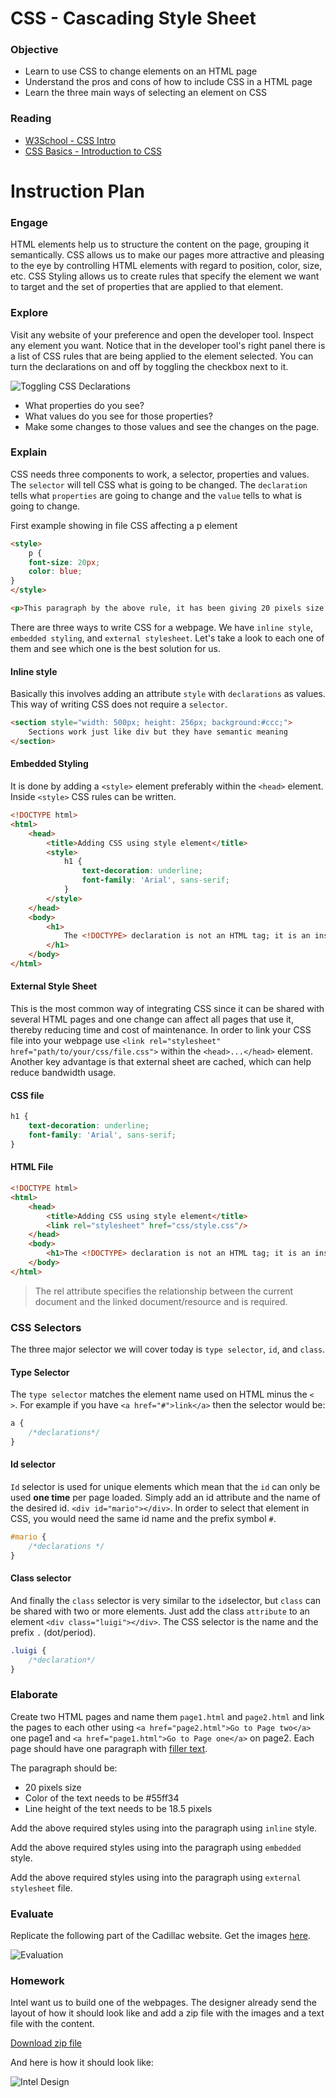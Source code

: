 # CSS - Cascading Style Sheet

### Objective

* Learn to use CSS to change elements on an HTML page
* Understand the pros and cons of how to include CSS in a HTML page
* Learn the three main ways of selecting an element on CSS

### Reading 

* [W3School - CSS Intro](http://www.w3schools.com/css/css_intro.asp)
* [CSS Basics - Introduction to CSS](http://www.cssbasics.com/introduction-to-css/)

# Instruction Plan

### Engage

HTML elements help us to structure the content on the page, grouping it semantically. CSS allows us to make our pages more attractive and pleasing to the eye by controlling HTML elements with regard to position, color, size, etc. CSS Styling allows us to create rules that specify the element we want to target and the set of properties that are applied to that element.

### Explore

Visit any website of your preference and open the developer tool. Inspect any element you want. Notice that in the developer tool's right panel there is a list of CSS rules that are being applied to the element selected. You can turn the declarations on and off by toggling the checkbox next to it.

![Toggling CSS Declarations](../images/03/toggling-css-declaration.gif)

* What properties do you see? 
* What values do you see for those properties? 
* Make some changes to those values and see the changes on the page.

### Explain

CSS needs three components to work, a selector, properties and values. The `selector` will tell CSS what is going to be changed. The `declaration` tells what `properties` are going to change and the `value` tells to what is going to change.

First example showing in file CSS affecting a p element

```html
<style>
    p {
    font-size: 20px;
    color: blue;
}
</style>

<p>This paragraph by the above rule, it has been giving 20 pixels size and blue color.</p>
```

There are three ways to write CSS for a webpage. We have `inline style`, `embedded styling`, and `external stylesheet`. Let's take a look to each one of them and see which one is the best solution for us.

#### Inline style
Basically this involves adding an attribute `style` with `declarations` as values. This way of writing CSS does not require a `selector`.

```html
<section style="width: 500px; height: 256px; background:#ccc;">
    Sections work just like div but they have semantic meaning
</section>
```

#### Embedded Styling
It is done by adding a `<style>` element preferably within the `<head>` element. Inside `<style>` CSS rules can be written.

```html
<!DOCTYPE html>
<html>
    <head>
        <title>Adding CSS using style element</title>
        <style>
            h1 {
                text-decoration: underline;
                font-family: 'Arial', sans-serif;
            }
        </style>
    </head>
    <body>
        <h1>
            The <!DOCTYPE> declaration is not an HTML tag; it is an instruction to the web browser.
        </h1>
    </body>
</html>

```

#### External Style Sheet

This is the most common way of integrating CSS since it can be shared with several HTML pages and one change can affect all pages that use it, thereby reducing time and cost of maintenance. In order to link your CSS file into your webpage use `<link rel="stylesheet" href="path/to/your/css/file.css">` within the `<head>...</head>` element. Another key advantage is that external sheet are cached, which can help reduce bandwidth usage.

#### CSS file
```css
h1 {
    text-decoration: underline;
    font-family: 'Arial', sans-serif;
}
```

#### HTML File
```html
<!DOCTYPE html>
<html>
    <head>
        <title>Adding CSS using style element</title>
        <link rel="stylesheet" href="css/style.css"/>
    </head>
    <body>
        <h1>The <!DOCTYPE> declaration is not an HTML tag; it is an instruction to the web browser about what version of HTML the page is written in.</h1>
    </body>
</html>
```
> The rel attribute specifies the relationship between the current document and the linked document/resource and is required.

### CSS Selectors

The three major selector we will cover today is `type selector`, `id`, and `class`.

#### Type Selector
The `type selector` matches the element name used on HTML minus the `< >`. For example if you have `<a href="#">link</a>` then the selector would be:
```css
a {
    /*declarations*/
}

````
#### Id selector

`Id` selector is used for unique elements which mean that the `id` can only be used **one time** per page loaded. Simply add an id attribute and the name of the desired id. `<div id="mario"></div>`. In order to select that element in CSS, you would need the same id name and the prefix symbol `#`.

```css
#mario { 
    /*declarations */
}

```

#### Class selector

And finally the `class` selector is very similar to the `id`selector, but `class` can be shared with two or more elements. Just add the class `attribute` to an element `<div class="luigi"></div>`. The CSS selector is the name and the prefix `.` (dot/period).
```css
.luigi { 
    /*declaration*/
}
```

### Elaborate

Create two HTML pages and name them `page1.html` and `page2.html` and link the pages to each other using `<a href="page2.html">Go to Page two</a>` one page1 and `<a href="page1.html">Go to Page one</a>` on page2. Each page should have one paragraph with [filler text](http://lipsum.com/). 

The paragraph should be:
* 20 pixels size
* Color of the text needs to be #55ff34
* Line height of the text needs to be 18.5 pixels

Add the above required styles using into the paragraph using `inline` style.

Add the above required styles using into the paragraph using `embedded` style.

Add the above required styles using into the paragraph using `external stylesheet` file.

### Evaluate

Replicate the following part of the Cadillac website. Get the images [here](../images/03/cadillac).

![Evaluation](../images/03/evaluate.jpg)

### Homework

Intel want us to build one of the webpages. The designer already send the layout of how it should look like and add a zip file with the images and a text file with the content.

[Download zip file](https://github.com/AustinCodingAcademy/HTMLIntroductory/raw/master/archives/03/homework/homework.zip)

And here is how it should look like:

![Intel Design](../images/03/homework.jpg)